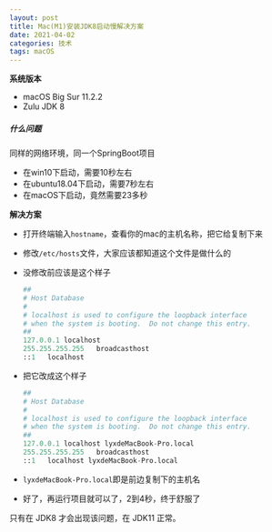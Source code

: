 ```yaml
---
layout: post
title: Mac(M1)安装JDK8启动慢解决方案
date: 2021-04-02
categories: 技术
tags: macOS
---
```


**系统版本**

- macOS Big Sur 11.2.2
- Zulu JDK 8

##### 什么问题

同样的网络环境，同一个SpringBoot项目

- 在win10下启动，需要10秒左右
- 在ubuntu18.04下启动，需要7秒左右
- 在macOS下启动，竟然需要23多秒

**解决方案**

- 打开终端输入`hostname`，查看你的mac的主机名称，把它给复制下来

- 修改`/etc/hosts`文件，大家应该都知道这个文件是做什么的

- 没修改前应该是这个样子

  ```python
  ##
  # Host Database
  #
  # localhost is used to configure the loopback interface
  # when the system is booting.  Do not change this entry.
  ##
  127.0.0.1	localhost
  255.255.255.255	broadcasthost
  ::1	localhost
  ```

- 把它改成这个样子

  ```python
  ##
  # Host Database
  #
  # localhost is used to configure the loopback interface
  # when the system is booting.  Do not change this entry.
  ##
  127.0.0.1	localhost lyxdeMacBook-Pro.local
  255.255.255.255	broadcasthost
  ::1	localhost lyxdeMacBook-Pro.local
  ```

- `lyxdeMacBook-Pro.local`即是前边复制下的主机名

- 好了，再运行项目就可以了，2到4秒，终于舒服了

只有在 JDK8 才会出现该问题，在 JDK11 正常。